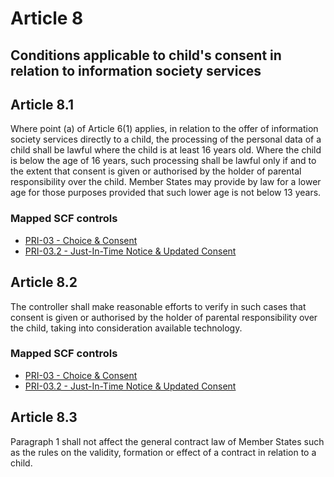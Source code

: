 # Article 8
## Conditions applicable to child's consent in relation to information society services

## Article 8.1
Where point (a)  of Article 6(1) applies, in relation to the offer of information society services directly to a child, the processing of the personal data of a child shall be lawful where the child is at least 16 years old. Where the child is below the age of 16 years, such processing shall be lawful only if and to the extent that consent is given or authorised by the holder of parental responsibility over the child.
Member States may provide by law for a lower age for those purposes provided that such lower age is not below 13 years.

### Mapped SCF controls
- [PRI-03 - Choice & Consent](../scf/pri-03-choice&consent.md)
- [PRI-03.2 - Just-In-Time Notice & Updated Consent](../scf/pri-032-just-in-timenotice&updatedconsent.md)
## Article 8.2
The controller shall make reasonable efforts to verify in such cases that consent is given or authorised by the holder of parental responsibility over the child, taking into consideration available technology.

### Mapped SCF controls
- [PRI-03 - Choice & Consent](../scf/pri-03-choice&consent.md)
- [PRI-03.2 - Just-In-Time Notice & Updated Consent](../scf/pri-032-just-in-timenotice&updatedconsent.md)
## Article 8.3
Paragraph 1 shall not affect the general contract law of Member States such as the rules on the validity, formation or effect of a contract in relation to a child.
